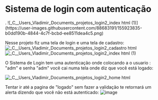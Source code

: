 <h1>Sistema de login com autenticação</h1>
.
![_C__Users_Vladimir_Documents_projetos_login2_index html (1)](https://user-images.githubusercontent.com/88683191/155923835-b0dd190b-4844-4c7f-bcbd-ee8511dea4c5.png)

Nesse projeto fiz uma tela de login e uma tela de cadastro:
![_C__Users_Vladimir_Documents_projetos_login2_cadastro html](https://user-images.githubusercontent.com/88683191/155923470-482658a3-aedb-437d-ae00-4443f3304b2e.png)
![_C__Users_Vladimir_Documents_projetos_login2_index html (1)](https://user-images.githubusercontent.com/88683191/155923909-f40b0aac-df5b-452c-9642-c07e042687ad.png)

O Sistema de Login tem uma autenticação onde colocando a o usuario : "adm" e senha "adm" você cai numa tela onde diz que você está logado:

![_C__Users_Vladimir_Documents_projetos_login2_home html](https://user-images.githubusercontent.com/88683191/155923614-14cd5ea2-2844-4dcd-b38a-7e3dcb5358ea.png)

Tentar ir até a pagina de "logado" sem fazer a validação te retornará um alerta dizendo que você não está autenticado:
![image](https://user-images.githubusercontent.com/88683191/155923787-c4e8a8d3-4f81-4145-a02e-4d9dba245655.png)
